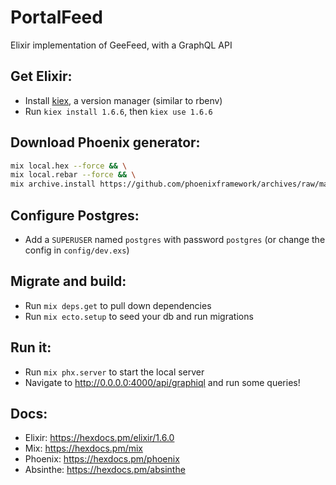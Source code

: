 # PortalFeed


Elixir implementation of GeeFeed, with a GraphQL API


## Get Elixir:
  * Install [kiex](https://github.com/taylor/kiex), a version manager (similar to rbenv)
  * Run `kiex install 1.6.6`, then `kiex use 1.6.6`


## Download Phoenix generator:
```bash
mix local.hex --force && \
mix local.rebar --force && \
mix archive.install https://github.com/phoenixframework/archives/raw/master/phx_new.ez
```

## Configure Postgres:
  * Add a `SUPERUSER` named `postgres` with password `postgres` (or change the config in `config/dev.exs`)


## Migrate and build:
  * Run `mix deps.get` to pull down dependencies
  * Run `mix ecto.setup` to seed your db and run migrations


## Run it:
  * Run `mix phx.server` to start the local server
  * Navigate to http://0.0.0.0:4000/api/graphiql and run some queries!


## Docs:

  * Elixir: https://hexdocs.pm/elixir/1.6.0
  * Mix: https://hexdocs.pm/mix
  * Phoenix: https://hexdocs.pm/phoenix
  * Absinthe: https://hexdocs.pm/absinthe
